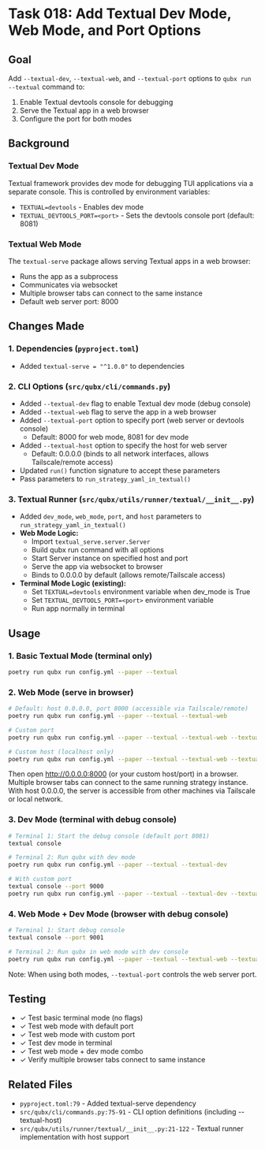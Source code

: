 # Task 018: Add Textual Dev Mode, Web Mode, and Port Options

## Goal
Add `--textual-dev`, `--textual-web`, and `--textual-port` options to `qubx run --textual` command to:
1. Enable Textual devtools console for debugging
2. Serve the Textual app in a web browser
3. Configure the port for both modes

## Background

### Textual Dev Mode
Textual framework provides dev mode for debugging TUI applications via a separate console. This is controlled by environment variables:
- `TEXTUAL=devtools` - Enables dev mode
- `TEXTUAL_DEVTOOLS_PORT=<port>` - Sets the devtools console port (default: 8081)

### Textual Web Mode
The `textual-serve` package allows serving Textual apps in a web browser:
- Runs the app as a subprocess
- Communicates via websocket
- Multiple browser tabs can connect to the same instance
- Default web server port: 8000

## Changes Made

### 1. Dependencies (`pyproject.toml`)
- Added `textual-serve = "^1.0.0"` to dependencies

### 2. CLI Options (`src/qubx/cli/commands.py`)
- Added `--textual-dev` flag to enable Textual dev mode (debug console)
- Added `--textual-web` flag to serve the app in a web browser
- Added `--textual-port` option to specify port (web server or devtools console)
  - Default: 8000 for web mode, 8081 for dev mode
- Added `--textual-host` option to specify the host for web server
  - Default: 0.0.0.0 (binds to all network interfaces, allows Tailscale/remote access)
- Updated `run()` function signature to accept these parameters
- Pass parameters to `run_strategy_yaml_in_textual()`

### 3. Textual Runner (`src/qubx/utils/runner/textual/__init__.py`)
- Added `dev_mode`, `web_mode`, `port`, and `host` parameters to `run_strategy_yaml_in_textual()`
- **Web Mode Logic:**
  - Import `textual_serve.server.Server`
  - Build qubx run command with all options
  - Start Server instance on specified host and port
  - Serve the app via websocket to browser
  - Binds to 0.0.0.0 by default (allows remote/Tailscale access)
- **Terminal Mode Logic (existing):**
  - Set `TEXTUAL=devtools` environment variable when dev_mode is True
  - Set `TEXTUAL_DEVTOOLS_PORT=<port>` environment variable
  - Run app normally in terminal

## Usage

### 1. Basic Textual Mode (terminal only)
```bash
poetry run qubx run config.yml --paper --textual
```

### 2. Web Mode (serve in browser)
```bash
# Default: host 0.0.0.0, port 8000 (accessible via Tailscale/remote)
poetry run qubx run config.yml --paper --textual --textual-web

# Custom port
poetry run qubx run config.yml --paper --textual --textual-web --textual-port 9000

# Custom host (localhost only)
poetry run qubx run config.yml --paper --textual --textual-web --textual-host localhost
```
Then open http://0.0.0.0:8000 (or your custom host/port) in a browser.
Multiple browser tabs can connect to the same running strategy instance.
With host 0.0.0.0, the server is accessible from other machines via Tailscale or local network.

### 3. Dev Mode (terminal with debug console)
```bash
# Terminal 1: Start the debug console (default port 8081)
textual console

# Terminal 2: Run qubx with dev mode
poetry run qubx run config.yml --paper --textual --textual-dev

# With custom port
textual console --port 9000
poetry run qubx run config.yml --paper --textual --textual-dev --textual-port 9000
```

### 4. Web Mode + Dev Mode (browser with debug console)
```bash
# Terminal 1: Start debug console
textual console --port 9001

# Terminal 2: Run qubx in web mode with dev console
poetry run qubx run config.yml --paper --textual --textual-web --textual-dev --textual-port 8000
```
Note: When using both modes, `--textual-port` controls the web server port.

## Testing
- ✓ Test basic terminal mode (no flags)
- ✓ Test web mode with default port
- ✓ Test web mode with custom port
- ✓ Test dev mode in terminal
- ✓ Test web mode + dev mode combo
- ✓ Verify multiple browser tabs connect to same instance

## Related Files
- `pyproject.toml:79` - Added textual-serve dependency
- `src/qubx/cli/commands.py:75-91` - CLI option definitions (including --textual-host)
- `src/qubx/utils/runner/textual/__init__.py:21-122` - Textual runner implementation with host support
